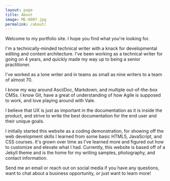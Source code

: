 ```yaml
---
layout: page
title: About
image: ME-0007.jpg
permalink: /about/
---
```


Welcome to my portfolio site. I hope you find what you're looking for. 

I'm a technically-minded technical writer with a knack for developmental editing and content architecture. I've been working as a technical writer for going on 4 years, and quickly made my way up to being a senior practitioner. 

I've worked as a lone writer and in teams as small as nine writers to a team of almost 70. 

I know my way around AsciiDoc, Markdown, and multiple out-of-the-box CMSs. I know Git, have a great of understanding of how Agile is supposed to work, and love playing around with Vale. 

I believe that UX is just as important in the documentation as it is inside the product, and strive to write the best documentation for the end user and their unique goals. 

I initially started this website as a coding demonstration, for showing off the web development skills I learned from some basic HTML5, JavaScript, and CSS courses. It's grown over time as I've learned more and figured out how to customize and elevate what I had. Currently, this website is based off of a Jekyll theme and is the home for my writing samples, photography, and contact information.

Send me an email or reach out on social media if you have any questions, want to chat about a business opportunity, or just want to learn more!
